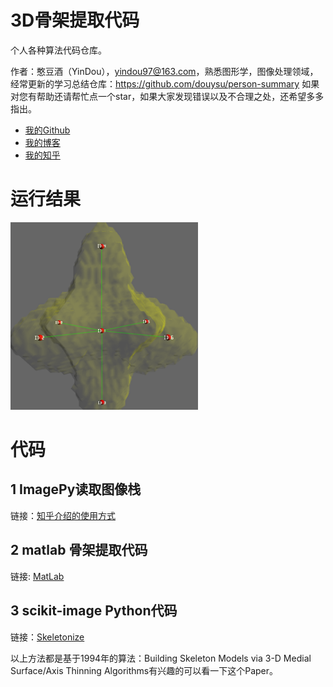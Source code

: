 # 3D骨架提取代码

个人各种算法代码仓库。

作者：憨豆酒（YinDou），yindou97@163.com，熟悉图形学，图像处理领域，经常更新的学习总结仓库：<https://github.com/douysu/person-summary> 如果对您有帮助还请帮忙点一个star，如果大家发现错误以及不合理之处，还希望多多指出。

- [我的Github](https://github.com/douysu)
- [我的博客](https://blog.csdn.net/ModestBean)
- [我的知乎](https://zhuanlan.zhihu.com/c_1218472587279433728)

# 运行结果

<img src="skeleton.png" width=300>

# 代码

## 1 ImagePy读取图像栈

链接：[知乎介绍的使用方式](https://zhuanlan.zhihu.com/p/31387917)

## 2 matlab 骨架提取代码

链接: [MatLab](https://ww2.mathworks.cn/matlabcentral/fileexchange/43400-skeleton3d)

## 3 scikit-image Python代码

链接：[Skeletonize](https://scikit-image.org/docs/dev/auto_examples/edges/plot_skeleton.html#sphx-glr-auto-examples-edges-plot-skeleton-py)


以上方法都是基于1994年的算法：Building Skeleton Models via 3-D Medial Surface/Axis Thinning Algorithms有兴趣的可以看一下这个Paper。